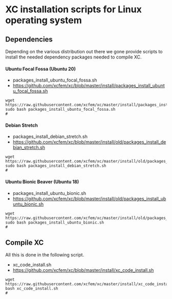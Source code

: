 XC installation scripts for Linux operating system
==================================================

## Dependencies
Depending on the various distribution out there we gone provide scripts to install the needed dependency packages needed to compile XC.

#### Ubuntu Focal Fossa (Ubuntu 20)

- packages_install_ubuntu_focal_fossa.sh
- https://github.com/xcfem/xc/blob/master/install/packages_install_ubuntu_focal_fossa.sh
```console
wget https://raw.githubusercontent.com/xcfem/xc/master/install/packages_install_ubuntu_focal_fossa.sh
sudo bash packages_install_ubuntu_focal_fossa.sh
#
```


#### Debian Stretch 

- packages_install_debian_stretch.sh
- https://github.com/xcfem/xc/blob/master/install/old/packages_install_debian_stretch.sh
```console
wget https://raw.githubusercontent.com/xcfem/xc/master/install/old/packages_install_debian_stretch.sh
sudo bash packages_install_debian_stretch.sh
#
```

#### Ubuntu Bionic Beaver (Ubuntu 18)

- packages_install_ubuntu_bionic.sh
- https://github.com/xcfem/xc/blob/master/install/old/packages_install_ubuntu_bionic.sh
```console
wget https://raw.githubusercontent.com/xcfem/xc/master/install/old/packages_install_ubuntu_bionic.sh
sudo bash packages_install_ubuntu_bionic.sh
#
```


## Compile XC
All this is done in the following script.

- xc_code_install.sh
- https://github.com/xcfem/xc/blob/master/install/xc_code_install.sh
```console
wget https://raw.githubusercontent.com/xcfem/xc/master/install/xc_code_install.sh
bash xc_code_install.sh
#
```
